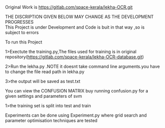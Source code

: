 Original Work is https://gitlab.com/space-kerala/lekha-OCR.git

THE DISCRIPTION GIVEN BELOW MAY CHANGE AS THE DEVELOPMENT PROGRESSES                                                                  
This Project is under Development and Code is buit in that way ,so is subject to errors

To run this Project

  1>Exectute the training.py,The files used for training is in original repository(https://gitlab.com/space-kerala/lekha-OCR-database.git)

  2>Run the lekha.py .NOTE it doesnt take command line arguments.you have to change the file read path in lekha.py

  3>the output will be saved as test.txt

You can view the CONFUSION MATRIX buy running confusion.py for a given settings and parameters of svm

  1>the training set is split into test and train

Experiments can be done using Experiment.py where grid search and parameter optimisation techniques are tested
